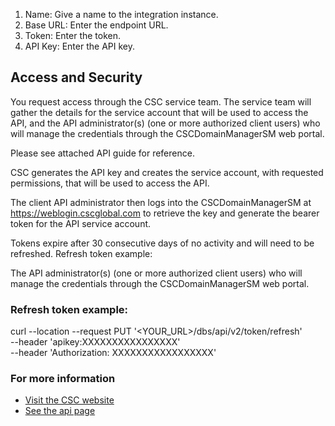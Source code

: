 1. Name: Give a name to the integration instance.
2. Base URL: Enter the endpoint URL.
3. Token: Enter the token.
4. API Key: Enter the API key.

## Access and Security
You request access through the CSC service team.  The service team will gather the details for the service account that will be used to access the API, and the API administrator(s) (one or more authorized client users) who will manage the credentials through the CSCDomainManagerSM web portal.
 
Please see attached API guide for reference.
 
CSC generates the API key and creates the service account, with requested permissions, that will be used to access the API.
 
The client API administrator then logs into the CSCDomainManagerSM at https://weblogin.cscglobal.com to retrieve the key and generate the bearer token for the API service account.

Tokens expire after 30 consecutive days of no activity and will need to be refreshed.
Refresh token example:

The API administrator(s) (one or more authorized client users) who will manage the credentials through the CSCDomainManagerSM web portal.

### Refresh token example:
curl --location --request PUT '<YOUR_URL>/dbs/api/v2/token/refresh' \
--header 'apikey:XXXXXXXXXXXXXXXX' \
--header 'Authorization: XXXXXXXXXXXXXXXXX'

### For more information
- [Visit the CSC website](https://www.cscdbs.com/)
- [See the api page](https://www.cscglobal.com/cscglobal/docs/dbs/domainmanager/api-v2/#/)